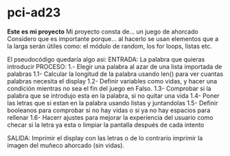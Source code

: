 # pci-ad23
**Este es mi proyecto**
Mi proyecto consta de... un juego de ahorcado
Considero que es importante porque... al hacerlo se usan elementos que a la larga serán útiles como: el módulo de random, los for loops, listas etc.


El pseudocódigo quedaría algo asi:
ENTRADA: La palabra que quieras introducir
PROCESO: 1.- Elegir una palabra al azar de una lista importada de palabras
  1.1- Calcular la longitud de la palabra usando len() para ver cuantas palabras necesita el display
  1.2- Definir variables como vidas, y hacer una condición mientras no sea el fin del juego en Falso.
  1.3- Comprobar si la palabra que se introdujo esta en la palabra, si no quitar una vida
  1.4- Poner las letras que si estan en la palabra usando listas y juntandolas
  1.5- Definir booleanos para comprobar si no hay vidas o si ya no hay espacios para rellenar
  1.6- Hacerr ajustes para mejorar la experiencia del usuario como checar si la letra ya esta o limpiar la pantalla después de cada intento

  SALIDA: Imprimir el display con las letras o de lo contrario imprimir la imagen del muñeco ahorcado (sin vidas).
  
